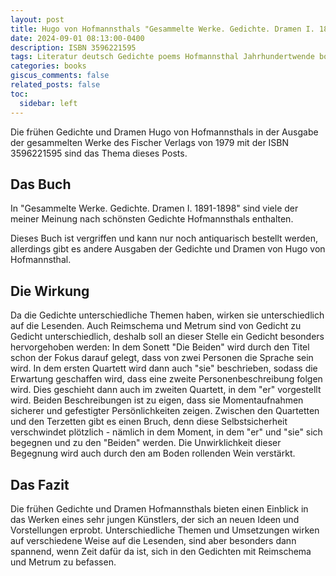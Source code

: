 ```yaml
---
layout: post
title: Hugo von Hofmannsthals "Gesammelte Werke. Gedichte. Dramen I. 1891-1898"
date: 2024-09-01 08:13:00-0400
description: ISBN 3596221595
tags: Literatur deutsch Gedichte poems Hofmannsthal Jahrhundertwende book
categories: books
giscus_comments: false
related_posts: false
toc:
  sidebar: left
---
```


Die frühen Gedichte und Dramen Hugo von Hofmannsthals in der Ausgabe der gesammelten Werke des Fischer Verlags von 1979 mit der ISBN 3596221595 sind das Thema dieses Posts.


## Das Buch

In "Gesammelte Werke. Gedichte. Dramen I. 1891-1898" sind viele der meiner Meinung nach schönsten Gedichte Hofmannsthals enthalten. 

Dieses Buch ist vergriffen und kann nur noch antiquarisch bestellt werden, allerdings gibt es andere Ausgaben der Gedichte und Dramen von Hugo von Hofmannsthal.


## Die Wirkung
Da die Gedichte unterschiedliche Themen haben, wirken sie unterschiedlich auf die Lesenden. Auch Reimschema und Metrum sind von Gedicht zu Gedicht unterschiedlich, deshalb soll an dieser Stelle ein Gedicht besonders hervorgehoben werden:
In dem Sonett "Die Beiden" wird durch den Titel schon der Fokus darauf gelegt, dass von zwei Personen die Sprache sein wird. In dem ersten Quartett wird dann auch "sie" beschrieben, sodass die Erwartung geschaffen wird, dass eine zweite Personenbeschreibung folgen wird. Dies geschieht dann auch im zweiten Quartett, in dem "er" vorgestellt wird. Beiden Beschreibungen ist zu eigen, dass sie Momentaufnahmen sicherer und gefestigter Persönlichkeiten zeigen. Zwischen den Quartetten und den Terzetten gibt es einen Bruch, denn diese Selbstsicherheit verschwindet plötzlich - nämlich in dem Moment, in dem "er" und "sie" sich begegnen und zu den "Beiden" werden. Die Unwirklichkeit dieser Begegnung wird auch durch den am Boden rollenden Wein verstärkt.


## Das Fazit
Die frühen Gedichte und Dramen Hofmannsthals bieten einen Einblick in das Werken eines sehr jungen Künstlers, der sich an neuen Ideen und Vorstellungen erprobt. Unterschiedliche Themen und Umsetzungen wirken auf verschiedene Weise auf die Lesenden, sind aber besonders dann spannend, wenn Zeit dafür da ist, sich in den Gedichten mit Reimschema und Metrum zu befassen.

